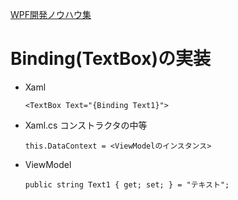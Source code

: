 [WPF開発ノウハウ集](../index.md)
# Binding(TextBox)の実装

- Xaml
    ```
    <TextBox Text="{Binding Text1}">
    ```

- Xaml.cs
    コンストラクタの中等
    ```
    this.DataContext = <ViewModelのインスタンス>
    ```

- ViewModel
    ```
    public string Text1 { get; set; } = "テキスト";
    ```
